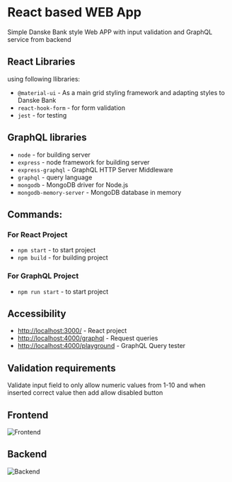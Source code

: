 # React based WEB App #
Simple Danske Bank style Web APP with input validation and GraphQL service from backend



## React Libraries ##
using following llibraries:
* `@material-ui` - 
As a main grid styling framework and adapting styles to Danske Bank
* `react-hook-form` - for form validation
* `jest` - for testing



## GraphQL libraries ##
* `node` - for building server
* `express` - node framework for building server
* `express-graphql` - GraphQL HTTP Server Middleware
* `graphql` - query language
* `mongodb` - MongoDB driver for Node.js
* `mongodb-memory-server` - MongoDB database in memory



## Commands: ##

### For React Project ###
* `npm start` - to start project
* `npm build` - for building project



### For GraphQL Project ###
* `npm run start` - to start project


## Accessibility ##
* [http://localhost:3000/](http://localhost:3000/) - React project
* [http://localhost:4000/graphql](http://localhost:4000/graphql) - Request queries
* [http://localhost:4000/playground](http://localhost:4000/playground) - GraphQL Query tester
 


## Validation requirements ##
Validate input field to only allow numeric values from 1-10 and when inserted correct value then add allow disabled button

## Frontend ##
![Frontend](http://webai.lt/storage/db.png)



## Backend ##
![Backend](http://webai.lt/storage/graphql.png)